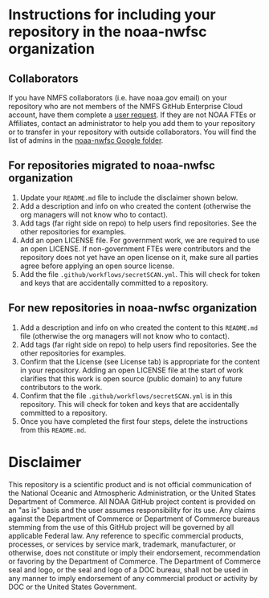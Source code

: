 # Instructions for including your repository in the noaa-nwfsc organization

## Collaborators

If you have NMFS collaborators (i.e. have noaa.gov email) on your repository who are not members of the NMFS GitHub Enterprise Cloud account, have them complete a [user request](https://sites.google.com/noaa.gov/nmfs-st-github-governance-team/github-users). If they are not NOAA FTEs or Affiliates, contact an administrator to help you add them to your repository or to transfer in your repository with outside collaborators.  You will find the list of admins in the [noaa-nwfsc Google folder](https://drive.google.com/drive/folders/1k54HDpe6AcpfZ9LZzdIARFbH6wdi8pGl?usp=sharing).

## For repositories migrated to noaa-nwfsc organization

1) Update your `README.md` file to include the disclaimer shown below.
3) Add a description and info on who created the content (otherwise the org managers will not know who to contact).
4) Add tags (far right side on repo) to help users find repositories. See the other repositories for examples.
5) Add an open LICENSE file. For government work, we are required to use an open LICENSE. If non-government FTEs were contributors and the repository does not yet have an open license on it, make sure all parties agree before applying an open source license. 
6) Add the file `.github/workflows/secretSCAN.yml`. This will check for token and keys that are accidentally committed to a repository.

## For new repositories in noaa-nwfsc organization

1) Add a description and info on who created the content to this `README.md` file (otherwise the org managers will not know who to contact).
2) Add tags (far right side on repo) to help users find repositories. See the other repositories for examples.
3) Confirm that the License (see License tab) is appropriate for the content in your repository. Adding an open LICENSE file at the start of work clarifies that this work is open source (public domain) to any future contributors to the work. 
4) Confirm that the file `.github/workflows/secretSCAN.yml` is in this repository. This will check for token and keys that are accidentally committed to a repository.
5) Once you have completed the first four steps, delete the instructions from this `README.md`.

# Disclaimer

This repository is a scientific product and is not official communication of the National Oceanic and Atmospheric Administration, or the United States Department of Commerce. All NOAA GitHub project content is provided on an "as is" basis and the user assumes responsibility for its use. Any claims against the Department of Commerce or Department of Commerce bureaus stemming from the use of this GitHub project will be governed by all applicable Federal law. Any reference to specific commercial products, processes, or services by service mark, trademark, manufacturer, or otherwise, does not constitute or imply their endorsement, recommendation or favoring by the Department of Commerce. The Department of Commerce seal and logo, or the seal and logo of a DOC bureau, shall not be used in any manner to imply endorsement of any commercial product or activity by DOC or the United States Government.

